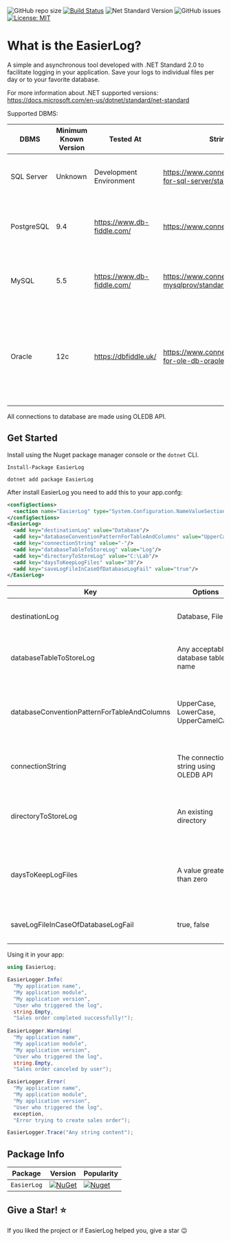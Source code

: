 ![GitHub repo size](https://img.shields.io/github/repo-size/fernando-goncalves92/SearchSQL) 
[![Build Status](https://img.shields.io/appveyor/ci/thiagoloureiro/netcore-jwt-integrator-extension/master.svg)](https://ci.appveyor.com/project/thiagoloureiro/netcore-jwt-integrator-extension)
![Net Standard Version](https://img.shields.io/badge/.net%20standard-2.0-blueviolet)
![GitHub issues](https://img.shields.io/github/issues/fernando-goncalves92/EasierLog)
[![License: MIT](https://img.shields.io/badge/License-MIT-yellow.svg)](https://opensource.org/licenses/MIT)

What is the EasierLog?
=====================
A simple and asynchronous tool developed with .NET Standard 2.0 to facilitate logging in your application. Save your logs to individual files per day or to your favorite database.

For more information about .NET supported versions: https://docs.microsoft.com/en-us/dotnet/standard/net-standard

Supported DBMS:

| DBMS | Minimum Known Version | Tested At | String Connection Format | Notes |
| ------- | ----- | ----- | ----- | ----- | 
| SQL Server | Unknown | Development Environment | https://www.connectionstrings.com/ole-db-driver-for-sql-server/standard-security/ | All versions that accept "object_id()" function are supported | 
| PostgreSQL | 9.4 | https://www.db-fiddle.com/ | https://www.connectionstrings.com/pgoledb/standard/ | All versions that accept "create table if not exists" are supported | 
| MySQL | 5.5 | https://www.db-fiddle.com/ | https://www.connectionstrings.com/mysql-oledb-mysqlprov/standard/ | All versions that accept "create table if not exists" are supported | 
| Oracle | 12c | https://dbfiddle.uk/ | https://www.connectionstrings.com/oracle-provider-for-ole-db-oraoledb/standard-security/ | All versions that accept auto increment column; Attempts to create a table without checking if it exists | 

All connections to database are made using OLEDB API.

## Get Started
Install using the Nuget package manager console or the `dotnet` CLI.

```
Install-Package EasierLog 

dotnet add package EasierLog
```

After install EasierLog you need to add this to your app.confg:

```xml
<configSections>
  <section name="EasierLog" type="System.Configuration.NameValueSectionHandler"/>
</configSections>
<EasierLog>
  <add key="destinationLog" value="Database"/>
  <add key="databaseConventionPatternForTableAndColumns" value="UpperCamelCase"/>
  <add key="connectionString" value="-"/>
  <add key="databaseTableToStoreLog" value="Log"/>
  <add key="directoryToStoreLog" value="C:\Lab"/>
  <add key="daysToKeepLogFiles" value="30"/>
  <add key="saveLogFileInCaseOfDatabaseLogFail" value="true"/>
</EasierLog>
```

| Key | Options | Description | Example |
| ----- | ----- | ----- | ----- | 
| destinationLog | Database, File | The destination of the log record | - |
| databaseTableToStoreLog | Any acceptable database table name | The table that will be created in your database | - |
| databaseConventionPatternForTableAndColumns | UpperCase, LowerCase, UpperCamelCase | The convention pattern for creating columns in your database | UPPERCASE, lowercase, UpperCamelCase |
| connectionString | The connection string using OLEDB API | The connection string from your database | - |
| directoryToStoreLog | An existing directory | The directory that will store your log information | C:\MyApplicationLogs |
| daysToKeepLogFiles | A value greater than zero | For how many days the log will be kept (zero to never clean) | - |
| saveLogFileInCaseOfDatabaseLogFail | true, false | Save log file in case of database fail | - |

Using it in your app:

```csharp
using EasierLog;

EasierLogger.Info(
  "My application name", 
  "My application module", 
  "My application version", 
  "User who triggered the log",
  string.Empty, 
  "Sales order completed successfully!");
  
EasierLogger.Warning(
  "My application name", 
  "My application module", 
  "My application version", 
  "User who triggered the log", 
  string.Empty, 
  "Sales order canceled by user");

EasierLogger.Error(
  "My application name", 
  "My application module", 
  "My application version", 
  "User who triggered the log", 
  exception, 
  "Error trying to create sales order");

EasierLogger.Trace("Any string content");
```
Package Info
---
| Package |  Version | Popularity |
| ------- | ----- | ----- |
| `EasierLog` | [![NuGet](https://img.shields.io/nuget/v/EasierLog.svg)](https://nuget.org/packages/EasierLog) | [![Nuget](https://img.shields.io/nuget/dt/EasierLog.svg)](https://nuget.org/packages/EasierLog) |

## Give a Star! :star:
If you liked the project or if EasierLog helped you, give a star 😉
